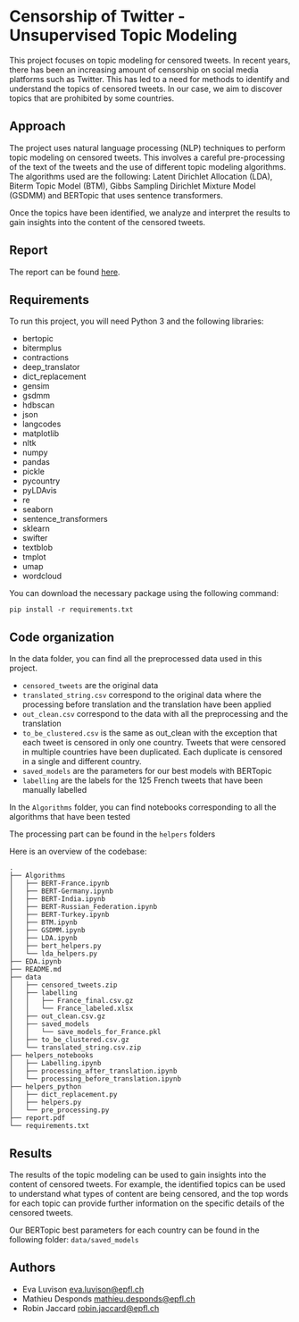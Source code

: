 # Censorship of Twitter - Unsupervised Topic Modeling

This project focuses on topic modeling for censored tweets. In recent years, there has been an increasing amount of censorship on social media platforms such as Twitter. This has led to a need for methods to identify and understand the topics of censored tweets. In our case, we aim to discover topics that are prohibited by some countries.

## Approach

The project uses natural language processing (NLP) techniques to perform topic modeling on censored tweets. This involves a careful pre-processing of the text of the tweets and the use of different topic modeling algorithms. The algorithms used are the following: Latent Dirichlet Allocation (LDA), Biterm Topic Model (BTM), Gibbs Sampling Dirichlet Mixture Model (GSDMM) and BERTopic that uses sentence transformers.

Once the topics have been identified, we analyze and interpret the results to gain insights into the content of the censored tweets.


## Report

The report can be found [here](https://github.com/CS-433/ml-project-2-censoredml/blob/master/report.pdf).


## Requirements
To run this project, you will need Python 3 and the following libraries:

* bertopic
* bitermplus
* contractions
* deep_translator
* dict_replacement
* gensim
* gsdmm
* hdbscan
* json
* langcodes
* matplotlib
* nltk
* numpy
* pandas
* pickle
* pycountry
* pyLDAvis
* re
* seaborn
* sentence_transformers
* sklearn
* swifter
* textblob
* tmplot
* umap
* wordcloud

You can download the necessary package using the following command:

```pip install -r requirements.txt```

 
## Code organization

In the data folder, you can find all the preprocessed data used in this project. 
* ```censored_tweets``` are the original data
* ```translated_string.csv``` correspond to the original data where the processing before translation and the translation have been applied
* ```out_clean.csv``` correspond to the data with all the preprocessing and the translation
* ```to_be_clustered.csv``` is the same as out_clean with the exception that each tweet is censored in only one country. Tweets that were censored in multiple countries have been duplicated. Each duplicate is censored in a single and different country.
* ```saved_models``` are the parameters for our best models with BERTopic
* ```labelling``` are the labels for the 125 French tweets that have been manually labelled

In the ```Algorithms``` folder, you can find notebooks corresponding to all the algorithms that have been tested

The processing part can be found in the ```helpers``` folders

Here is an overview of the codebase:

```
.
├── Algorithms
│   ├── BERT-France.ipynb
│   ├── BERT-Germany.ipynb
│   ├── BERT-India.ipynb
│   ├── BERT-Russian_Federation.ipynb
│   ├── BERT-Turkey.ipynb
│   ├── BTM.ipynb
│   ├── GSDMM.ipynb
│   ├── LDA.ipynb
│   ├── bert_helpers.py
│   └── lda_helpers.py
├── EDA.ipynb
├── README.md
├── data
│   ├── censored_tweets.zip
│   ├── labelling
│   │   ├── France_final.csv.gz
│   │   └── France_labeled.xlsx
│   ├── out_clean.csv.gz
│   ├── saved_models
│   │   └── save_models_for_France.pkl
│   ├── to_be_clustered.csv.gz
│   └── translated_string.csv.zip
├── helpers_notebooks
│   ├── Labelling.ipynb
│   ├── processing_after_translation.ipynb
│   └── processing_before_translation.ipynb
├── helpers_python
│   ├── dict_replacement.py
│   ├── helpers.py
│   └── pre_processing.py
├── report.pdf
└── requirements.txt
```

## Results

The results of the topic modeling can be used to gain insights into the content of censored tweets. For example, the identified topics can be used to understand what types of content are being censored, and the top words for each topic can provide further information on the specific details of the censored tweets.

Our BERTopic best parameters for each country can be found in the following folder: ```data/saved_models```

## Authors

- Eva Luvison eva.luvison@epfl.ch
- Mathieu Desponds mathieu.desponds@epfl.ch
- Robin Jaccard robin.jaccard@epfl.ch